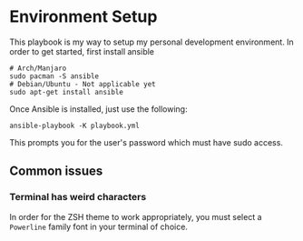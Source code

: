 # Environment Setup

This playbook is my way to setup my personal development environment. In order to get started, first install ansible

```shell
# Arch/Manjaro
sudo pacman -S ansible
# Debian/Ubuntu - Not applicable yet
sudo apt-get install ansible
```

Once Ansible is installed, just use the following:

```shell
ansible-playbook -K playbook.yml
```

This prompts you for the user's password which must have sudo access.

## Common issues

### Terminal has weird characters

In order for the ZSH theme to work appropriately, you must select a `Powerline` family font in your terminal of choice.
